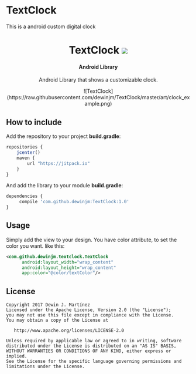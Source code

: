 # TextClock
This is a android custom digital clock

<h1 align="center">TextClock <img src="https://jitpack.io/v/dewinjm/TextClock.svg"></h1>
<h4 align="center">Android Library</h4>
<p align="center">Android Library that shows a customizable clock.</p>
<p align="center">
![TextClock](https://raw.githubusercontent.com/dewinjm/TextClock/master/art/clock_example.png)
<p>

## How to include
Add the repository to your project **build.gradle**:
```Javascript
repositories {
	jcenter()
	maven {
		url "https://jitpack.io"
	}
}
```
And add the library to your module **build.gradle**:
```Javascript
dependencies {
	 compile 'com.github.dewinjm:TextClock:1.0'
}
```

## Usage
Simply add the view to your design. You have color attribute, to set the color you want.
like this:
```xml
<com.github.dewinjm.textclock.TextClock
      android:layout_width="wrap_content"
      android:layout_height="wrap_content"
      app:color="@color/textColor"/>
```
 

## License
	Copyright 2017 Dewin J. Martínez
	Licensed under the Apache License, Version 2.0 (the "License");
	you may not use this file except in compliance with the License.
	You may obtain a copy of the License at

	   http://www.apache.org/licenses/LICENSE-2.0

	Unless required by applicable law or agreed to in writing, software
	distributed under the License is distributed on an "AS IS" BASIS,
	WITHOUT WARRANTIES OR CONDITIONS OF ANY KIND, either express or implied.
	See the License for the specific language governing permissions and
	limitations under the License.
